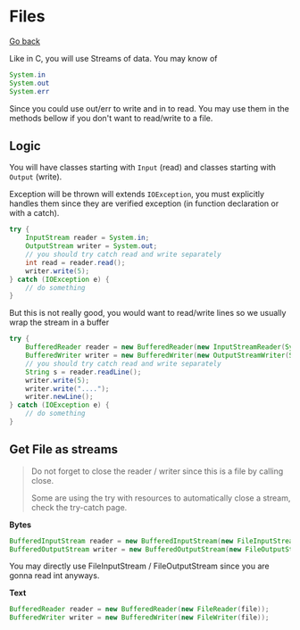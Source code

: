 # Files

[Go back](..)

Like in C, you will use Streams of data. You may
know of

```java
System.in
System.out
System.err
```

Since you could use out/err to write and in to read. You
may use them in the methods bellow if you don't want
to read/write to a file.

<div class="sr"></div>

## Logic

You will have classes starting with ``Input`` (read)
and classes starting with ``Output`` (write).

Exception will be thrown will extends ``IOException``,
you must explicitly handles them since they are verified
exception (in function declaration or with a catch).

```java
try {
    InputStream reader = System.in;
    OutputStream writer = System.out;
    // you should try catch read and write separately
    int read = reader.read();
    writer.write(5);
} catch (IOException e) {
    // do something
}
```

But this is not really good, you would want to read/write
lines so we usually wrap the stream in a buffer

```java
try {
    BufferedReader reader = new BufferedReader(new InputStreamReader(System.in));
    BufferedWriter writer = new BufferedWriter(new OutputStreamWriter(System.out));
    // you should try catch read and write separately
    String s = reader.readLine();
    writer.write(5);
    writer.write("....");
    writer.newLine();
} catch (IOException e) {
    // do something
}
```

<div class="sr"></div>

## Get File as streams

> Do not forget to close the reader / writer since this
> is a file by calling close.
> 
> Some are using the try with resources to automatically
> close a stream, check the try-catch page.

**Bytes**

```java
BufferedInputStream reader = new BufferedInputStream(new FileInputStream(file));
BufferedOutputStream writer = new BufferedOutputStream(new FileOutputStream(file));
```

You may directly use FileInputStream / FileOutputStream
since you are gonna read int anyways.

**Text**

```java
BufferedReader reader = new BufferedReader(new FileReader(file));
BufferedWriter writer = new BufferedWriter(new FileWriter(file));
```